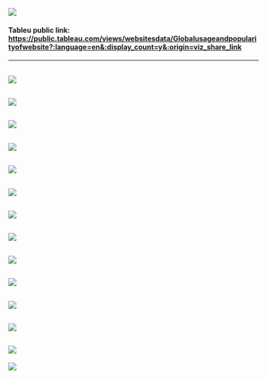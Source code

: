 ![](https://github.com/sumanth-kuthuru/Websites-visualization/blob/main/websites%20data/Slide1.PNG)
#### Tableu public link: https://public.tableau.com/views/websitesdata/Globalusageandpopularityofwebsite?:language=en&:display_count=y&:origin=viz_share_link
---
![](https://github.com/sumanth-kuthuru/Websites-visualization/blob/main/websites%20data/Slide2.PNG)
---
![](https://github.com/sumanth-kuthuru/Websites-visualization/blob/main/websites%20data/Slide3.PNG)
---
![](https://github.com/sumanth-kuthuru/Websites-visualization/blob/main/websites%20data/Slide4.PNG)
---
![](https://github.com/sumanth-kuthuru/Websites-visualization/blob/main/websites%20data/Slide5.PNG)
---
![](https://github.com/sumanth-kuthuru/Websites-visualization/blob/main/websites%20data/Slide6.PNG)
---
![](https://github.com/sumanth-kuthuru/Websites-visualization/blob/main/websites%20data/Slide7.PNG)
---
![](https://github.com/sumanth-kuthuru/Websites-visualization/blob/main/websites%20data/Slide8.PNG)
---
![](https://github.com/sumanth-kuthuru/Websites-visualization/blob/main/websites%20data/Slide9.PNG)
---
![](https://github.com/sumanth-kuthuru/Websites-visualization/blob/main/websites%20data/Slide10.PNG)
---
![](https://github.com/sumanth-kuthuru/Websites-visualization/blob/main/websites%20data/Slide11.PNG)
---
![](https://github.com/sumanth-kuthuru/Websites-visualization/blob/main/websites%20data/Slide12.PNG)
---
![](https://github.com/sumanth-kuthuru/Websites-visualization/blob/main/websites%20data/Slide13.PNG)
---
![](https://github.com/sumanth-kuthuru/Websites-visualization/blob/main/websites%20data/Slide14.PNG)
---
![](https://github.com/sumanth-kuthuru/Websites-visualization/blob/main/websites%20data/Slide15.PNG)
